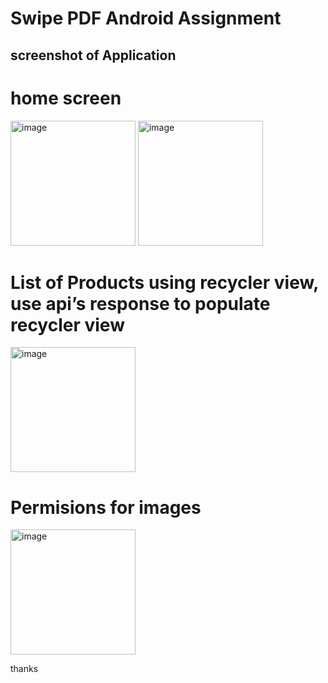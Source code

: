 # Swipe PDF Android Assignment
 
## screenshot of Application 

# home screen 
<img width="200" alt="image" src="https://user-images.githubusercontent.com/58937745/187088308-02e191b0-3f2f-4593-ae3b-0c34ffe8661e.jpeg">

<img width="200" alt="image" src="https://user-images.githubusercontent.com/58937745/187088195-5e55277b-dffe-4484-862b-8af596f4241a.jpeg">

# List of Products using recycler view, use api’s response to populate recycler view
<img width="200" alt="image" src="https://user-images.githubusercontent.com/58937745/187088198-31fd93d5-c907-4af5-b0c7-1bd990b523a3.jpeg">

# Permisions for images

<img width="200" alt="image" src="https://user-images.githubusercontent.com/58937745/187088199-a560fbcc-1664-452f-8c80-a38675f462ab.jpeg">

[Download Apk]: http://github.com/github/markup/tree/master/lib/github/markups.rb#L13
thanks
